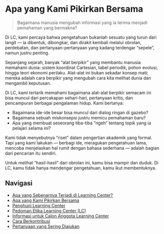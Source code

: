 # Apa yang Kami Pikirkan Bersama

> Bagaimana manusia mengubah informasi yang ia terima menjadi pemahaman yang bermakna?

Di LC, kami percaya bahwa pengetahuan bukanlah sesuatu yang turun dari langit — ia dibentuk, dibongkar, dan dirakit kembali melalui obrolan, perdebatan, dan pertanyaan-pertanyaan yang kadang terdengar “sepele”, namun justru penting.

Sepanjang sejarah, banyak “alat berpikir” yang membantu manusia memahami dunia: sistem koordinat Cartesian, tabel periodik, pohon evolusi, hingga teori ekonomi perilaku. Alat-alat ini bukan sekadar konsep mati; mereka adalah cara berpikir yang mengubah cara kita melihat dunia dan mengambil keputusan.

Di LC, kami tertarik memahami bagaimana alat-alat berpikir semacam ini bisa muncul dari percakapan sehari-hari, pertanyaan kritis, dan pencampuran berbagai pengalaman hidup. Kami bertanya:

- Bagaimana ide-ide besar bisa muncul dari dialog ringan di gazebo?
- Bagaimana sebuah miskonsepsi justru memicu pemahaman baru?
- Apa yang membuat seseorang tiba-tiba “ngeh” tentang topik yang ia pelajari selama ini?

Kami tidak menyebutnya “riset” dalam pengertian akademik yang formal. Tapi yang kami lakukan — berbagi ide, meragukan pengetahuan lama, mencoba menjelaskan hal rumit dengan bahasa sederhana — adalah bagian dari pencarian itu sendiri.

Untuk melihat “hasil-hasil” dari obrolan ini, kamu bisa mampir dan duduk. Di LC, kamu tidak hanya mendengar pengetahuan, kamu ikut membentuknya.

## Navigasi

- [Apa yang Sebenarnya Terjadi di Learning Center?](aktivitas.md)
- [Apa yang Kami Pikirkan Bersama](pikiran.md)
- [Penghuni Learning Center](manusia.md)
- [Pedoman Etika Learning Center (LC)](etika.md)
- [Informasi untuk Calon Anggota Learning Center](prospek.md)
- [Cara Berkontribusi](pedoman.md)
- [Pertanyaan yang Sering Diajukan](sering-ditanya.md)
